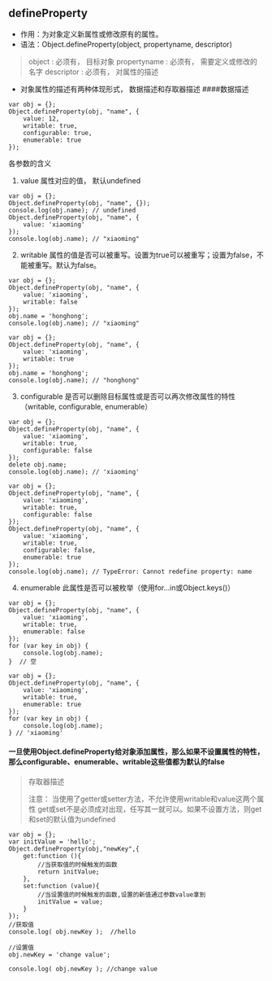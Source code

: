## defineProperty
- 作用：为对象定义新属性或修改原有的属性。
- 语法：Object.defineProperty(object, propertyname, descriptor)
>object :  必须有， 目标对象
>propertyname : 必须有， 需要定义或修改的名字
>descriptor : 必须有， 对属性的描述

- 对象属性的描述有两种体现形式， 数据描述和存取器描述
####数据描述
```
var obj = {};
Object.defineProperty(obj, "name", {
    value: 12,
    writable: true,
    configurable: true,
    enumerable: true
});
```
各参数的含义
1. value  属性对应的值， 默认undefined
```
var obj = {};
Object.defineProperty(obj, "name", {});
console.log(obj.name); // undefined
Object.defineProperty(obj, "name", {
	value: 'xiaoming'
});
console.log(obj.name); // "xiaoming"
```
2. writable 属性的值是否可以被重写。设置为true可以被重写；设置为false，不能被重写。默认为false。
```
var obj = {};
Object.defineProperty(obj, "name", {
    value: 'xiaoming',
    writable: false
});
obj.name = 'honghong';
console.log(obj.name); // "xiaoming"
```
```
var obj = {};
Object.defineProperty(obj, "name", {
    value: 'xiaoming',
    writable: true
});
obj.name = 'honghong';
console.log(obj.name); // "honghong"
```
3. configurable 是否可以删除目标属性或是否可以再次修改属性的特性（writable, configurable, enumerable）
```
var obj = {};
Object.defineProperty(obj, "name", {
    value: 'xiaoming',
    writable: true,
    configurable: false
});
delete obj.name;
console.log(obj.name); // 'xiaoming'
```
```
var obj = {};
Object.defineProperty(obj, "name", {
    value: 'xiaoming',
    writable: true,
    configurable: false
});
Object.defineProperty(obj, "name", {
    value: 'xiaoming',
    writable: true,
    configurable: false,
    enumerable: true
});
console.log(obj.name); // TypeError: Cannot redefine property: name
```
4. enumerable 此属性是否可以被枚举（使用for...in或Object.keys()）
```
var obj = {};
Object.defineProperty(obj, "name", {
    value: 'xiaoming',
    writable: true,
    enumerable: false
});
for (var key in obj) {
    console.log(obj.name);
}  // 空
```
```
var obj = {};
Object.defineProperty(obj, "name", {
    value: 'xiaoming',
    writable: true,
    enumerable: true
});
for (var key in obj) {
    console.log(obj.name);
} // 'xiaoming'
```
#### 一旦使用Object.defineProperty给对象添加属性，那么如果不设置属性的特性，那么configurable、enumerable、writable这些值都为默认的false


>存取器描述
>
>注意：
当使用了getter或setter方法，不允许使用writable和value这两个属性
get或set不是必须成对出现，任写其一就可以。如果不设置方法，则get和set的默认值为undefined

```
var obj = {};
var initValue = 'hello';
Object.defineProperty(obj,"newKey",{
    get:function (){
        //当获取值的时候触发的函数
        return initValue;    
    },
    set:function (value){
        //当设置值的时候触发的函数,设置的新值通过参数value拿到
        initValue = value;
    }
});
//获取值
console.log( obj.newKey );  //hello

//设置值
obj.newKey = 'change value';

console.log( obj.newKey ); //change value
```
